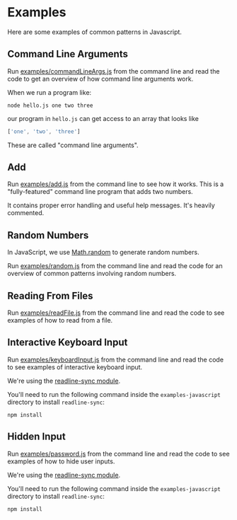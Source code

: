 # Examples

Here are some examples of common patterns in Javascript.

## Command Line Arguments

Run [examples/commandLineArgs.js](examples/commandLineArgs.js) from the command line and read the code to get an overview of how command line arguments work.

When we run a program like:

```console
node hello.js one two three
```

our program in `hello.js` can get access to an array that looks like

```javascript
['one', 'two', 'three']
```

These are called "command line arguments".

## Add

Run [examples/add.js](examples/add.js) from the command line to see how it works. This is a "fully-featured" command line program that adds two numbers.

It contains proper error handling and useful help messages. It's heavily commented.

## Random Numbers

In JavaScript, we use [Math.random][mdn-math-random] to generate random numbers.

Run [examples/random.js](examples/random.js) from the command line and read the code for an overview of common patterns involving random numbers.

[mdn-math-random]: https://developer.mozilla.org/en-US/docs/Web/JavaScript/Reference/Global_Objects/Math/random

## Reading From Files

Run [examples/readFile.js](examples/readFile.js) from the command line and read the code to see examples of how to read from a file.

## Interactive Keyboard Input

Run [examples/keyboardInput.js](examples/keyboardInput.js) from the command line and read the code to see examples of interactive keyboard input.

We're using the [readline-sync module](npm-readline-sync).

You'll need to run the following command inside the `examples-javascript` directory to install `readline-sync`:

```console
npm install
```

## Hidden Input

Run [examples/password.js](examples/password.js) from the command line and read the code to see examples of how to hide user inputs.

We're using the [readline-sync module](npm-readline-sync).

You'll need to run the following command inside the `examples-javascript` directory to install `readline-sync`:

```console
npm install
```

[npm-readline-sync]: https://www.npmjs.com/package/readline-sync

